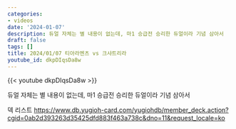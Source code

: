 ```yaml
---
categories:
- videos
date: '2024-01-07'
description: 듀얼 자체는 별 내용이 없는데, 마1 승급전 승리한 듀얼이라 기념 삼아서
draft: false
tags: []
title: 2024/01/07 티아라멘츠 vs 크샤트리라
youtube_id: dkpDIqsDa8w
---
```



{{< youtube dkpDIqsDa8w >}}

듀얼 자체는 별 내용이 없는데, 마1 승급전 승리한 듀얼이라 기념 삼아서

덱 리스트
https://www.db.yugioh-card.com/yugiohdb/member_deck.action?cgid=0ab2d393263d35425dfd883f463a738c&dno=11&request_locale=ko
